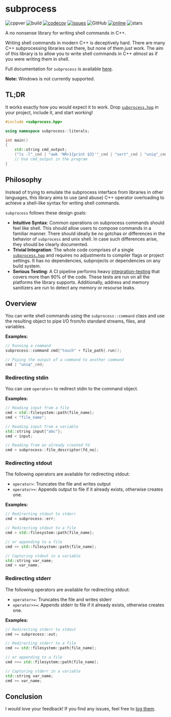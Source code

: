 # subprocess

![cppver](https://img.shields.io/badge/C%2B%2B-17-blue)
![build](https://github.com/rajatjain1997/subprocess/actions/workflows/cmake.yml/badge.svg?branch=master)
[![codecov](https://codecov.io/gh/rajatjain1997/subprocess/branch/master/graph/badge.svg?token=BQX8LHUXQ8)](https://codecov.io/gh/rajatjain1997/subprocess)
[![issues](https://img.shields.io/github/issues/rajatjain1997/subprocess)](https://github.com/rajatjain1997/subprocess/issues)
![GitHub](https://img.shields.io/github/license/rajatjain1997/subprocess)
[![online](https://img.shields.io/badge/try%20it-online-brightgreen)](https://wandbox.org/permlink/T0iHbd6sSIXzM9vO)
![stars](https://img.shields.io/github/stars/rajatjain1997/subprocess?style=social)

A no nonsense library for writing shell commands in C++.

Writing shell commands in modern C++ is deceptively hard. There are many C++ subprocessing libraries out there, but none of them *just* work. The aim of this library is to allow you to write shell commands in C++ *almost* as if you were writing them in shell.

Full documentation for `subprocess` is available [here](https://subprocess.thecodepad.com).

**Note:** Windows is not currently supported.
## TL;DR

It works exactly how you would expect it to work. Drop [`subprocess.hpp`](https://raw.githubusercontent.com/rajatjain1997/subprocess/master/include/subprocess/subprocess.hpp) in your project, include it, and start working!

```cpp
#include <subprocess.hpp>

using namespace subprocess::literals;

int main()
{
    std::string cmd_output;
    ("ls -l"_cmd | "awk 'NR>1{print $3}'"_cmd | "sort"_cmd | "uniq"_cmd > cmd_output).run();
    // Use cmd_output in the program
}
```

## Philosophy

Instead of trying to emulate the subprocess interface from libraries in other languages, this library aims to use (and abuse) C++ operator overloading to achieve a shell-like syntax for writing shell commands.

`subprocess` follows these design goals:

 - **Intuitive Syntax**: Common operations on subprocess commands should feel like shell. This should allow users to compose commands in a familiar manner. There should ideally be no gotchas or differences in the behavior of `subprocess` and unix shell. In case such differences arise, they should be clearly documented.
 - **Trivial Integration**: The whole code comprises of a single [`subprocess.hpp`](https://raw.githubusercontent.com/rajatjain1997/subprocess/master/include/subprocess/subprocess.hpp) and requires no adjustments to compiler flags or project settings. It has no dependencies, subprojects or dependencies on any build system.
 - **Serious Testing**: A CI pipeline performs heavy [integration-testing](https://en.wikipedia.org/wiki/Integration_testing) that covers more than 90% of the code. These tests are run on all the platforms the library supports. Additionally, address and memory sanitizers are run to detect any memory or resourse leaks.

## Overview

You can write shell commands using the `subprocess::command` class and use the resulting object to pipe I/O from/to standard streams, files, and variables.

**Examples:**

```cpp
// Running a command
subprocess::command cmd{"touch" + file_path}.run();

// Piping the output of a command to another command
cmd | "uniq"_cmd;
```

### Redirecting stdin

You can use `operator<` to redirect stdin to the command object.

**Examples:**

```cpp
// Reading input from a file
cmd < std::filesystem::path{file_name};
cmd < "file_name";

// Reading input from a variable
std::string input{"abc"};
cmd < input;

// Reading from an already created fd
cmd < subprocess::file_descriptor{fd_no};
```

### Redirecting stdout

The following operators are available for redirecting stdout:

 - `operator>`: Truncates the file and writes output
 - `operator>>`: Appends output to file if it already exists, otherwise creates one.

**Examples:**

```cpp
// Redirecting stdout to stderr
cmd > subprocess::err;

// Redirecting stdout to a file
cmd > std::filesystem::path{file_name};

// or appending to a file
cmd >> std::filesystem::path{file_name};

// Capturing stdout in a variable
std::string var_name;
cmd > var_name;
```

### Redirecting stderr

The following operators are available for redirecting stdout:

 - `operator>=`: Truncates the file and writes stderr
 - `operator>>=`: Appends stderr to file if it already exists, otherwise creates one.

**Examples:**

```cpp
// Redirecting stderr to stdout
cmd >= subprocess::out;

// Redirecting stderr to a file
cmd >= std::filesystem::path{file_name};

// or appending to a file
cmd >>= std::filesystem::path{file_name};

// Capturing stderr in a variable
std::string var_name;
cmd >= var_name;
```

## Conclusion

I would love your feedback!
If you find any issues, feel free to [log them](https://github.com/rajatjain1997/subprocess/issues).
